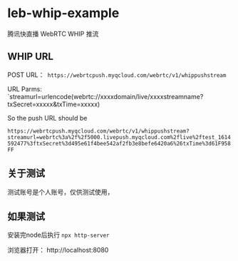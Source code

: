 # leb-whip-example

腾讯快直播  WebRTC WHIP 推流  

## WHIP URL

POST URL：` https://webrtcpush.myqcloud.com/webrtc/v1/whippushstream`


URL Parms: `streamurl=urlencode(webrtc://xxxxdomain/live/xxxxstreamname?txSecret=xxxxx&txTime=xxxxx)

So the push URL should be 

`
https://webrtcpush.myqcloud.com/webrtc/v1/whippushstream?streamurl=webrtc%3a%2f%2f5000.livepush.myqcloud.com%2flive%2ftest_1614592477%3ftxSecret%3d495e61f4bee542af2fb3e8befe6420a6%26txTime%3d61F958FF
`


## 关于测试

测试账号是个人账号，仅供测试使用，


## 如果测试

安装完node后执行 `npx http-server`

浏览器打开： http://localhost:8080